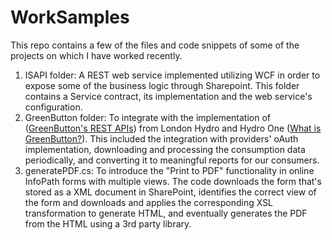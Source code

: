 # WorkSamples

This repo contains a few of the files and code snippets of some of the projects on which I have worked recently.

1. ISAPI folder: A REST web service implemented utilizing WCF in order to expose some of the business logic through Sharepoint. This folder contains a Service contract, its implementation and the web service's configuration.
2. GreenButton folder: To integrate with the implementation of ([GreenButton's REST APIs](http://energyos.github.io/OpenESPI-GreenButton-API-Documentation/API/)) from London Hydro and Hydro One ([What is GreenButton?](http://www.greenbuttondata.org/)). This included the integration with providers' oAuth implementation, downloading and processing the consumption data periodically, and converting it to meaningful reports for our consumers.
3. generatePDF.cs: To introduce the "Print to PDF" functionality in online InfoPath forms with multiple views. The code downloads the form that's stored as a XML document in SharePoint, identifies the correct view of the form and downloads and applies the corresponding XSL transformation to generate HTML, and eventually generates the PDF from the HTML using a 3rd party library.

